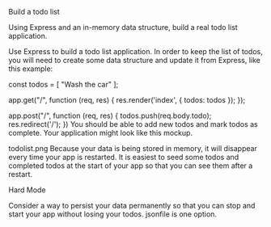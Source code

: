 Build a todo list

Using Express and an in-memory data structure, build a real todo list application.

Use Express to build a todo list application. In order to keep the list of todos, you will need to create some data structure and update it from Express, like this example:

const todos = [ "Wash the car" ];

app.get("/", function (req, res) { res.render('index', { todos: todos }); });

app.post("/", function (req, res) { todos.push(req.body.todo); res.redirect('/'); }) You should be able to add new todos and mark todos as complete. Your application might look like this mockup.

todolist.png Because your data is being stored in memory, it will disappear every time your app is restarted. It is easiest to seed some todos and completed todos at the start of your app so that you can see them after a restart.

Hard Mode

Consider a way to persist your data permanently so that you can stop and start your app without losing your todos. jsonfile is one option.
